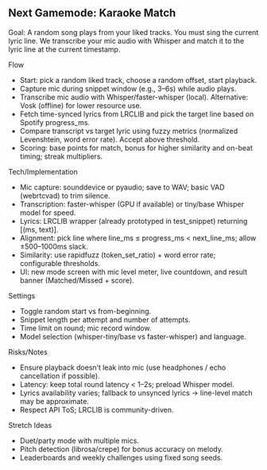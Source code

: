 ## Next Gamemode: Karaoke Match

Goal: A random song plays from your liked tracks. You must sing the current lyric line. We transcribe your mic audio with Whisper and match it to the lyric line at the current timestamp.

Flow
- Start: pick a random liked track, choose a random offset, start playback.
- Capture mic during snippet window (e.g., 3–6s) while audio plays.
- Transcribe mic audio with Whisper/faster-whisper (local). Alternative: Vosk (offline) for lower resource use.
- Fetch time-synced lyrics from LRCLIB and pick the target line based on Spotify progress_ms.
- Compare transcript vs target lyric using fuzzy metrics (normalized Levenshtein, word error rate). Accept above threshold.
- Scoring: base points for match, bonus for higher similarity and on-beat timing; streak multipliers.

Tech/Implementation
- Mic capture: sounddevice or pyaudio; save to WAV; basic VAD (webrtcvad) to trim silence.
- Transcription: faster-whisper (GPU if available) or tiny/base Whisper model for speed.
- Lyrics: LRCLIB wrapper (already prototyped in test_snippet) returning [(ms, text)].
- Alignment: pick line where line_ms ≤ progress_ms < next_line_ms; allow ±500–1000ms slack.
- Similarity: use rapidfuzz (token_set_ratio) + word error rate; configurable thresholds.
- UI: new mode screen with mic level meter, live countdown, and result banner (Matched/Missed + score).

Settings
- Toggle random start vs from-beginning.
- Snippet length per attempt and number of attempts.
- Time limit on round; mic record window.
- Model selection (whisper-tiny/base vs faster-whisper) and language.

Risks/Notes
- Ensure playback doesn’t leak into mic (use headphones / echo cancellation if possible).
- Latency: keep total round latency < 1–2s; preload Whisper model.
- Lyrics availability varies; fallback to unsynced lyrics -> line-level match may be approximate.
- Respect API ToS; LRCLIB is community-driven.

Stretch Ideas
- Duet/party mode with multiple mics.
- Pitch detection (librosa/crepe) for bonus accuracy on melody.
- Leaderboards and weekly challenges using fixed song seeds.

